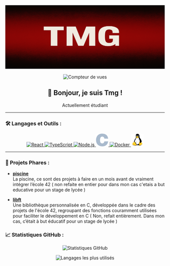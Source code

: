 <img src="https://github.com/tmgyannis/tmgyannis/blob/main/74792e46-05e3-4723-bf5a-bdd51e35cce8.png" alt="Bannière" width="900" height="200">

<p align="center">
  <img src="https://komarev.com/ghpvc/?username=tmgyannis&label=Vues%20du%20profil&color=0e75b6&style=flat" alt="Compteur de vues" />
</p>

<h2 align="center">👋 Bonjour, je suis Tmg !</h2>
<p align="center">
  Actuellement étudiant
</p>

---

### 🛠️ Langages et Outils :

<p align="center">
  <a href="https://www.codequoi.com/difference-entre-terminal-console-et-shell/" target="_blank" rel="noreferrer">
    <img src="https://images.icon-icons.com/2367/PNG/512/terminal_shell_icon_143501.png" alt="React" width="40" height="40"/>
  </a>
  <a href="http://fr.wikipedia.org/wiki/Hypertext_Markup_Language" target="_blank" rel="noreferrer">
    <img src="https://upload.wikimedia.org/wikipedia/commons/thumb/6/61/HTML5_logo_and_wordmark.svg/langfr-1920px-HTML5_logo_and_wordmark.svg.png" alt="TypeScript" width="40" height="40"/>
  </a>
  <a href="https://fr.wikipedia.org/wiki/CSS">
    <img src="https://upload.wikimedia.org/wikipedia/commons/thumb/d/d5/CSS3_logo_and_wordmark.svg/544px-CSS3_logo_and_wordmark.svg.png" alt="Node.js" width="40" height="40"/>
  </a>
  <a href="https://www.cprogramming.com/" target="_blank" rel="noreferrer">
    <img src="https://raw.githubusercontent.com/devicons/devicon/master/icons/c/c-original.svg" alt="C" width="40" height="40"/>
  </a>
  <a href="https://www.kali.org/" target="_blank" rel="noreferrer">
    <img src="https://upload.wikimedia.org/wikipedia/commons/thumb/2/2b/Kali-dragon-icon.svg/768px-Kali-dragon-icon.svg.png?20211125065834" alt="Docker" width="40" height="40"/>
  </a>
  <a href="https://www.linux.org/" target="_blank" rel="noreferrer">
    <img src="https://raw.githubusercontent.com/devicons/devicon/master/icons/linux/linux-original.svg" alt="Linux" width="40" height="40"/>
  </a>
</p>

---

### 🚀 Projets Phares :

- [**piscine**](https://github.com/tmgyannis/piscine)  
  La piscine, ce sont des projets à faire en un mois avant de vraiment intégrer l’école 42 ( non refaite en entier pour dans mon cas c'etais a but educative pour un stage de lycée )

- [**libft**](https://github.com/tmgyannis/Libft)  
  Une bibliothèque personnalisée en C, développée dans le cadre des projets de l'école 42, regroupant des fonctions couramment utilisées pour faciliter le développement en C ( Non, refait entièrement. Dans mon cas, c’était à but éducatif pour un stage de lycée )

### 📈 Statistiques GitHub :

<p align="center">
  <img src="https://github-readme-stats.vercel.app/api?username=tmgyannis&show_icons=true&locale=fr" alt="Statistiques GitHub" />
</p>
<p align="center">
  <img src="https://github-readme-stats.vercel.app/api/top-langs?username=tmgyannis&show_icons=true&locale=fr&layout=compact" alt="Langages les plus utilisés" />
</p>

